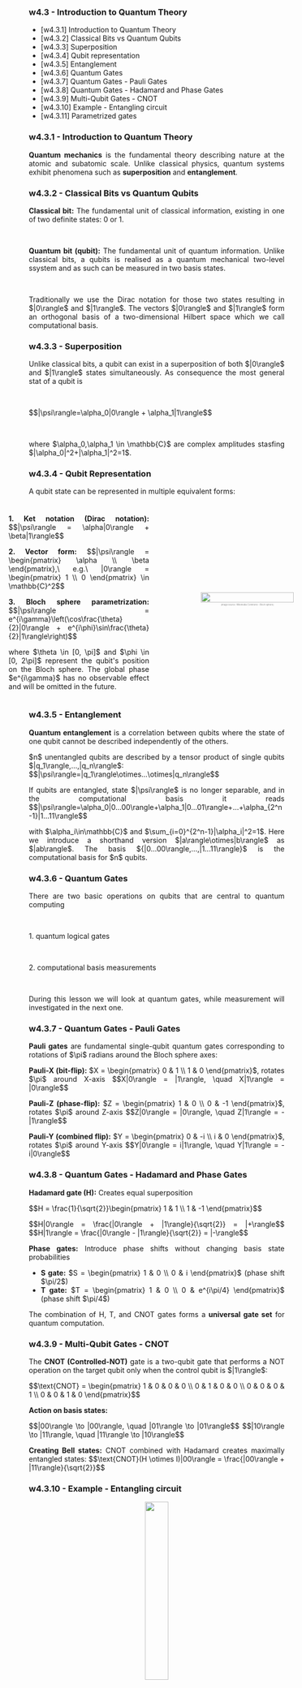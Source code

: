 <!-- .slide: data-background="#ffffffff" -->

<section data-transition="none">

### w4.3 - Introduction to Quantum Theory

- [w4.3.1] Introduction to Quantum Theory
- [w4.3.2] Classical Bits vs Quantum Qubits
- [w4.3.3] Superposition
- [w4.3.4] Qubit representation
- [w4.3.5] Entanglement
- [w4.3.6] Quantum Gates
- [w4.3.7] Quantum Gates - Pauli Gates
- [w4.3.8] Quantum Gates - Hadamard and Phase Gates
- [w4.3.9] Multi-Qubit Gates - CNOT
- [w4.3.10] Example - Entangling circuit
- [w4.3.11] Parametrized gates

</section>

<!-- ============================================================================ -->

<section data-transition="none">

### w4.3.1 - Introduction to Quantum Theory <!-- .element: class="r-fit-text" -->
  <p style="text-align: justify;">
    <strong>Quantum mechanics</strong> is the fundamental theory describing nature at the atomic and subatomic scale. Unlike classical physics, quantum systems exhibit phenomena such as <strong>superposition</strong> and <strong>entanglement</strong>.
  </p>
</section>

<!-- ============================================================================ -->

<section data-transition="none">

### w4.3.2 - Classical Bits vs Quantum Qubits <!-- .element: class="r-fit-text" -->
  <div  style="text-align: justify;">
    <p>
      <strong>Classical bit:</strong> The fundamental unit of classical information, existing in one of two definite states: 0 or 1. 
    </p>
    </br>
    <p>
      <strong>Quantum bit (qubit):</strong> The fundamental unit of quantum information. Unlike classical bits, a qubits is realised as a quantum mechanical two-level ssystem and as such can be measured in two basis states.
    </p>
    </br>
    <p>
      Traditionally we use the Dirac notation for those two states resulting in $|0\rangle$ and $|1\rangle$. The vectors $|0\rangle$ and $|1\rangle$ form an orthogonal basis of a two-dimensional Hilbert space which we call computational basis.
    </p>
  </div>
</section>

<!-- ============================================================================ -->

<section data-transition="none">

### w4.3.3 - Superposition <!-- .element: class="r-fit-text" -->
  <div  style="text-align: justify;">
    <p>
     Unlike classical bits, a qubit can exist in a superposition of both $|0\rangle$ and $|1\rangle$ states simultaneously. As consequence the most general stat of a qubit is
    </p>
    </br>
    <p>
      $$|\psi\rangle=\alpha_0|0\rangle + \alpha_1|1\rangle$$
    </p>
    </br>
    <p>
      where $\alpha_0,\alpha_1 \in \mathbb{C}$ are complex amplitudes stasfing $|\alpha_0|^2+|\alpha_1|^2=1$. 
    </p>
    
  </div>
</section>

<!-- ============================================================================ -->


<section data-transition="none">

### w4.3.4 - Qubit Representation <!-- .element: class="r-fit-text" -->
  <p style="text-align: justify;">
    A qubit state can be represented in multiple equivalent forms:
  </p>
  <div style="
    display: flex; 
    align-items: center; 
    justify-content: center; 
    gap: 5rem;
  ">
    <div style="flex: 0 0 55%; max-width: 55%;text-align: justify;">
      <h3 class="r-fit-text"></h3>
      <p>
        <strong>1. Ket notation (Dirac notation):</strong>
        $$|\psi\rangle = \alpha|0\rangle + \beta|1\rangle$$
      </p>
      <p>
        <strong>2. Vector form:</strong>
        $$|\psi\rangle = \begin{pmatrix} \alpha \\ \beta \end{pmatrix},\ e.g.\ |0\rangle = \begin{pmatrix} 1 \\ 0 \end{pmatrix} \in \mathbb{C}^2$$
      </p>
      <p>
        <strong>3. Bloch sphere parametrization:</strong>
        $$|\psi\rangle = e^{i\gamma}\left(\cos\frac{\theta}{2}|0\rangle + e^{i\phi}\sin\frac{\theta}{2}|1\rangle\right)$$
      </p>
      <p>
        where $\theta \in [0, \pi]$ and $\phi \in [0, 2\pi]$ represent the qubit's position on the Bloch sphere. The global phase $e^{i\gamma}$ has no observable effect and will be omitted in the future.
      </p>
    </div>
    <div style="flex: 0 0 45%; text-align: center;">
      <img 
        src="https://upload.wikimedia.org/wikipedia/commons/6/6b/Bloch_sphere.svg" 
        style="width: 90%; border-radius: 10px;">
      <p style="font-size: 0.3em; color: #888; margin-top: 0.5em;">
        (image source: Wikimedia Commons - Bloch sphere)
      </p>
    </div>
  </div>
</section>

<!-- ============================================================================ -->

<section data-transition="none">

### w4.3.5 - Entanglement <!-- .element: class="r-fit-text" -->
  <div style="text-align: justify;">
    <p>
      <strong>Quantum entanglement</strong> is a correlation between qubits where the state of one qubit cannot be described independently of the others.
    </p>
    <p>
      $n$ unentangled qubits are described by a tensor product of single qubits $|q_1\rangle,...,|q_n\rangle$:
      $$|\psi\rangle=|q_1\rangle\otimes...\otimes|q_n\rangle$$
    </p>
    <p>
      If qubits are entangled, state $|\psi\rangle$ is no longer separable, and in the computational basis it reads
      $$|\psi\rangle=\alpha_0|0...00\rangle+\alpha_1|0...01\rangle+...+\alpha_{2^n-1}|1...11\rangle$$
    </p>
    <p>
      with $\alpha_i\in\mathbb{C}$ and $\sum_{i=0}^{2^n-1}|\alpha_i|^2=1$. Here we introduce a shorthand version $|a\rangle\otimes|b\rangle$ as $|ab\rangle$. The basis ${|0...00\rangle,...,|1...11\rangle}$ is the computational basis for $n$ qubits.
    </p>
  </div>
</section>

<!-- ============================================================================ -->

<section data-transition="none">

### w4.3.6 - Quantum Gates <!-- .element: class="r-fit-text" -->
  <div style="text-align: justify;">
    <p>
      There are two basic operations on qubits that are central to quantum computing
    </p>
    </br>
    <p>
    1. quantum logical gates
    </p>
    </br>
    <p>
    2. computational basis measurements
    </p>
    </br>
    <p>
      During this lesson we will look at quantum gates, while measurement will investigated in the next one.
    </p>
  </div>
</section>


<!-- ============================================================================ -->

<section data-transition="none">

### w4.3.7 - Quantum Gates - Pauli Gates <!-- .element: class="r-fit-text" -->

  <div style="text-align: justify;">
    <p>
      <strong>Pauli gates</strong> are fundamental single-qubit quantum gates corresponding to rotations of $\pi$ radians around the Bloch sphere axes:
    </p>
    <p>
      <strong>Pauli-X (bit-flip):</strong> $X = \begin{pmatrix} 0 & 1 \\ 1 & 0 \end{pmatrix}$, rotates $\pi$ around X-axis
      $$X|0\rangle = |1\rangle, \quad X|1\rangle = |0\rangle$$
    </p>
    <p>
      <strong>Pauli-Z (phase-flip):</strong> $Z = \begin{pmatrix} 1 & 0 \\ 0 & -1 \end{pmatrix}$, rotates $\pi$ around Z-axis
      $$Z|0\rangle = |0\rangle, \quad Z|1\rangle = -|1\rangle$$
    </p>
    <p>
      <strong>Pauli-Y (combined flip):</strong> $Y = \begin{pmatrix} 0 & -i \\ i & 0 \end{pmatrix}$, rotates $\pi$ around Y-axis
      $$Y|0\rangle = i|1\rangle, \quad Y|1\rangle = -i|0\rangle$$
    </p>
  </div>
</section>

<!-- ============================================================================ -->

<section data-transition="none">

### w4.3.8 - Quantum Gates - Hadamard and Phase Gates <!-- .element: class="r-fit-text" -->

  <div style="text-align: justify;">
    <p>
      <strong>Hadamard gate (H):</strong> Creates equal superposition
    </p>
    <p>
      $$H = \frac{1}{\sqrt{2}}\begin{pmatrix} 1 & 1 \\ 1 & -1 \end{pmatrix}$$
    </p>
    <p>
      $$H|0\rangle = \frac{|0\rangle + |1\rangle}{\sqrt{2}} = |+\rangle$$
      $$H|1\rangle = \frac{|0\rangle - |1\rangle}{\sqrt{2}} = |-\rangle$$
    </p>
    <p>
      <strong>Phase gates:</strong> Introduce phase shifts without changing basis state probabilities
    </p>
    <ul>
      <li><strong>S gate:</strong> $S = \begin{pmatrix} 1 & 0 \\ 0 & i \end{pmatrix}$ (phase shift $\pi/2$)</li>
      <li><strong>T gate:</strong> $T = \begin{pmatrix} 1 & 0 \\ 0 & e^{i\pi/4} \end{pmatrix}$ (phase shift $\pi/4$)</li>
    </ul>
    <p>
      The combination of H, T, and CNOT gates forms a <strong>universal gate set</strong> for quantum computation.
    </p>
  </div>
  </div>
</section>

<!-- ============================================================================ -->

<section data-transition="none">

### w4.3.9 - Multi-Qubit Gates - CNOT <!-- .element: class="r-fit-text" -->


  <div style="text-align: justify;">
    <p>
      The <strong>CNOT (Controlled-NOT)</strong> gate is a two-qubit gate that performs a NOT operation on the target qubit only when the control qubit is $|1\rangle$:
    </p>
    <p>
      $$\text{CNOT} = \begin{pmatrix} 1 & 0 & 0 & 0 \\ 0 & 1 & 0 & 0 \\ 0 & 0 & 0 & 1 \\ 0 & 0 & 1 & 0 \end{pmatrix}$$
    </p>
    <p>
      <strong>Action on basis states:</strong>
    </p>
    <p>
      $$|00\rangle \to |00\rangle, \quad |01\rangle \to |01\rangle$$
      $$|10\rangle \to |11\rangle, \quad |11\rangle \to |10\rangle$$
    </p>
    <p>
      <strong>Creating Bell states:</strong> CNOT combined with Hadamard creates maximally entangled states:
      $$\text{CNOT}(H \otimes I)|00\rangle = \frac{|00\rangle + |11\rangle}{\sqrt{2}}$$
    </p>
  </div>
</section>

<!-- ============================================================================ -->

<section data-transition="none">

### w4.3.10 - Example - Entangling circuit <!-- .element: class="r-fit-text" -->

  <div style="text-align: center;">
      <img 
        src="{{asset_folder}}/entangling_circuit.jpg" 
        style="width: 30%; border-radius: 10px;">
      <p style="font-size: 0.3em; color: #888; margin-top: 0.5em;">
        (image source: https://quantumcomputing.stackexchange.com/questions/16341/what-gate-combinations-create-entangled-two-qubit-states)
      </p>
    </div>

  <div style="text-align: justify;">
    <p>
      We will compute the action of the quantum circuit on the initial state of the two qubits, namely $|q_0\rangle$ and $|q_1\rangle$.
     </p>
    <p>
      Reading the circuit from left to right:
      $$CNOT((H_{q_0}\otimes\mathbb{1}_{q_1})(|q_0\rangle\otimes|q_1\rangle))$$
    </p>
    <p>
    Assuming that both qubtis are itianilzed at $|0\rangle$
    $$CNOT((H_{0}\otimes\mathbb{1}_{1})(|0\rangle_0\otimes|0\rangle_1))$$
    </p>
    <p>
      By applying the effect of Hadamard gate, we end up into a fully entanlged state (or bell state)
      $$CNOT\left(\frac{1}{\sqrt{2}} |0\rangle_0\otimes|0\rangle_1+ \frac{1}{\sqrt{2}} |1\rangle_0\otimes|0\rangle_1\right)=$$
      $$\frac{1}{\sqrt{2}}\left(|0\rangle_0\otimes|0\rangle_1+|1\rangle_0\otimes|1\rangle_1\right)$$
    </p>
  </div>
</section>

<!-- ============================================================================ -->

<section data-transition="none">

### w4.3.11 - Parametrized gates (1) <!-- .element: class="r-fit-text" -->
Quantum gates can be also parametrized. The most important parametrized gates are the three *Pauli rotations*:

$$R_x(\theta) = e^{-i \frac{\theta}{2} \sigma_x} = \begin{pmatrix} \cos\left(\frac{\theta}{2}\right) & -i \sin\left(\frac{\theta}{2}\right) \\\\ -i \sin\left(\frac{\theta}{2}\right) & \cos\left(\frac{\theta}{2}\right) \end{pmatrix}$$

$$R_y(\theta) = e^{-i \frac{\theta}{2} \sigma_y} = \begin{pmatrix} \cos\left(\frac{\theta}{2}\right) & -\sin\left(\frac{\theta}{2}\right) \\\\ \sin\left(\frac{\theta}{2}\right) & \cos\left(\frac{\theta}{2}\right) \end{pmatrix}$$

$$R_z(\theta) = e^{-i \frac{\theta}{2} \sigma_z} = \begin{pmatrix} e^{-i \frac{\theta}{2}} & 0 \\\\ 0 & e^{i \frac{\theta}{2}} \end{pmatrix}$$


</section>

<!-- ============================================================================ -->

<section data-transition="none">

### w4.3.11 - Parametrized gates (2) <!-- .element: class="r-fit-text" -->
Depending on the parameter $\theta$, the gate implements a different transformation. A general parametrised single-qubit gate can be written as


$$R(\theta_1, \theta_2, \theta_3) = \begin{pmatrix} e^{i\left(-\frac{\theta_1}{2} - \frac{\theta_3}{2}\right)} \cos\left(\frac{\theta_2}{2}\right) & - e^{i\left(-\frac{\theta_1}{2} + \frac{\theta_3}{2}\right)} \sin\left(\frac{\theta_2}{2}\right) \\\\ e^{i\left(\frac{\theta_1}{2} - \frac{\theta_3}{2}\right)} \sin\left(\frac{\theta_2}{2}\right) & e^{i\left(\frac{\theta_1}{2} + \frac{\theta_3}{2}\right)} \cos\left(\frac{\theta_2}{2}\right)\end{pmatrix}$$


which can be decomposed into Pauli gates via $R(\theta_1 , \theta_2 , \theta_3 ) = T_z(\theta_1)R_y(\theta_2)R_z(\theta_3)$. These parametrised gates are important building blocks for variational circuits that we will introduce later.

</section>